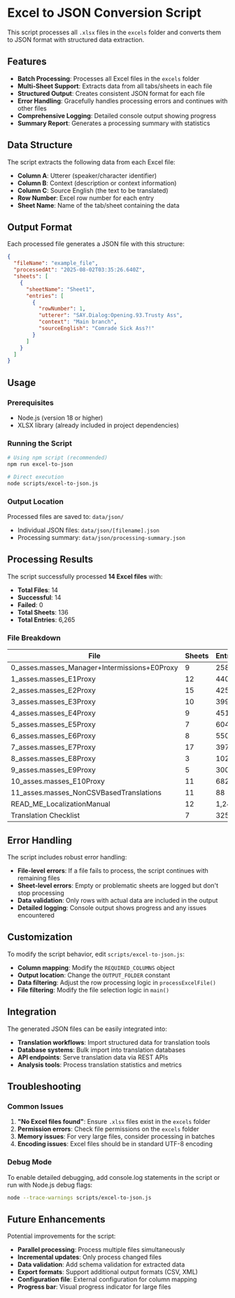 # Excel to JSON Conversion Script

This script processes all `.xlsx` files in the `excels` folder and converts them to JSON format with structured data extraction.

## Features

- **Batch Processing**: Processes all Excel files in the `excels` folder
- **Multi-Sheet Support**: Extracts data from all tabs/sheets in each file
- **Structured Output**: Creates consistent JSON format for each file
- **Error Handling**: Gracefully handles processing errors and continues with other files
- **Comprehensive Logging**: Detailed console output showing progress
- **Summary Report**: Generates a processing summary with statistics

## Data Structure

The script extracts the following data from each Excel file:

- **Column A**: Utterer (speaker/character identifier)
- **Column B**: Context (description or context information)
- **Column C**: Source English (the text to be translated)
- **Row Number**: Excel row number for each entry
- **Sheet Name**: Name of the tab/sheet containing the data

## Output Format

Each processed file generates a JSON file with this structure:

```json
{
  "fileName": "example_file",
  "processedAt": "2025-08-02T03:35:26.640Z",
  "sheets": [
    {
      "sheetName": "Sheet1",
      "entries": [
        {
          "rowNumber": 1,
          "utterer": "SAY.Dialog:Opening.93.Trusty Ass",
          "context": "Main branch",
          "sourceEnglish": "Comrade Sick Ass?!"
        }
      ]
    }
  ]
}
```

## Usage

### Prerequisites

- Node.js (version 18 or higher)
- XLSX library (already included in project dependencies)

### Running the Script

```bash
# Using npm script (recommended)
npm run excel-to-json

# Direct execution
node scripts/excel-to-json.js
```

### Output Location

Processed files are saved to: `data/json/`

- Individual JSON files: `data/json/[filename].json`
- Processing summary: `data/json/processing-summary.json`

## Processing Results

The script successfully processed **14 Excel files** with:

- **Total Files**: 14
- **Successful**: 14
- **Failed**: 0
- **Total Sheets**: 136
- **Total Entries**: 6,265

### File Breakdown

| File | Sheets | Entries |
|------|--------|---------|
| 0_asses.masses_Manager+Intermissions+E0Proxy | 9 | 258 |
| 1_asses.masses_E1Proxy | 12 | 440 |
| 2_asses.masses_E2Proxy | 15 | 425 |
| 3_asses.masses_E3Proxy | 10 | 399 |
| 4_asses.masses_E4Proxy | 9 | 451 |
| 5_asses.masses_E5Proxy | 7 | 604 |
| 6_asses.masses_E6Proxy | 8 | 550 |
| 7_asses.masses_E7Proxy | 17 | 397 |
| 8_asses.masses_E8Proxy | 3 | 102 |
| 9_asses.masses_E9Proxy | 5 | 300 |
| 10_asses.masses_E10Proxy | 11 | 682 |
| 11_asses.masses_NonCSVBasedTranslations | 11 | 88 |
| READ_ME_LocalizationManual | 12 | 1,244 |
| Translation Checklist | 7 | 325 |

## Error Handling

The script includes robust error handling:

- **File-level errors**: If a file fails to process, the script continues with remaining files
- **Sheet-level errors**: Empty or problematic sheets are logged but don't stop processing
- **Data validation**: Only rows with actual data are included in the output
- **Detailed logging**: Console output shows progress and any issues encountered

## Customization

To modify the script behavior, edit `scripts/excel-to-json.js`:

- **Column mapping**: Modify the `REQUIRED_COLUMNS` object
- **Output location**: Change the `OUTPUT_FOLDER` constant
- **Data filtering**: Adjust the row processing logic in `processExcelFile()`
- **File filtering**: Modify the file selection logic in `main()`

## Integration

The generated JSON files can be easily integrated into:

- **Translation workflows**: Import structured data for translation tools
- **Database systems**: Bulk import into translation databases
- **API endpoints**: Serve translation data via REST APIs
- **Analysis tools**: Process translation statistics and metrics

## Troubleshooting

### Common Issues

1. **"No Excel files found"**: Ensure `.xlsx` files exist in the `excels` folder
2. **Permission errors**: Check file permissions on the `excels` folder
3. **Memory issues**: For very large files, consider processing in batches
4. **Encoding issues**: Excel files should be in standard UTF-8 encoding

### Debug Mode

To enable detailed debugging, add console.log statements in the script or run with Node.js debug flags:

```bash
node --trace-warnings scripts/excel-to-json.js
```

## Future Enhancements

Potential improvements for the script:

- **Parallel processing**: Process multiple files simultaneously
- **Incremental updates**: Only process changed files
- **Data validation**: Add schema validation for extracted data
- **Export formats**: Support additional output formats (CSV, XML)
- **Configuration file**: External configuration for column mapping
- **Progress bar**: Visual progress indicator for large files 